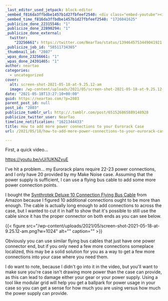 ```yaml
---
_last_editor_used_jetpack: block-editor
_oembed_f816da3ffbdbe1457b1d27fbfeef2540: <div class="embed-youtube"><iframe title="How to add more power connections to your Eurorack Case" width="750" height="422" src="https://www.youtube.com/embed/vUi1UKNZvuE?feature=oembed" frameborder="0" allow="accelerometer; autoplay; clipboard-write; encrypted-media; gyroscope; picture-in-picture; web-share" referrerpolicy="strict-origin-when-cross-origin" allowfullscreen></iframe></div>
_oembed_time_f816da3ffbdbe1457b1d27fbfeef2540: "1726041625"
_publicize_done_22315546: "1"
_publicize_done_22890294: "1"
_publicize_done_external:
  twitter:
    "23256661": https://twitter.com/NearTao/status/1394645753449041921
_publicize_job_id: "58511734365"
_thumbnail_id: "2807"
_wpas_done_23256661: "1"
_wpas_done_24391465: "1"
author: neartao
categories:
  - uncategorized
cover:
  alt: screen-shot-2021-05-18-at-9.25.12-am
  image: /wp-content/uploads/2021/05/screen-shot-2021-05-18-at-9.25.12-am.png
date: "2021-05-18T13:27:10+00:00"
guid: https://neartao.com/?p=2803
parent_post_id: null
post_id: "2803"
publicize_tumblr_url: http://.tumblr.com/post/651526865889148928
publicize_twitter_user: NearTao
timeline_notification: "1621344433"
title: How to add more power connections to your Eurorack Case
url: /2021/05/18/how-to-add-more-power-connections-to-your-eurorack-case/

---
```

First, a quick video...

https://youtu.be/vUi1UKNZvuE

I've hit a problem... my Eurorack plans require 22-23 power connections, and I only have 20 provided by my Make Noise case. Assuming that the power supply is sufficient, I can use a flying bus cable to add some more power connection points.

I bought the [Synthrotek Deluxe 10 Connection Flying Bus Cable](https://www.amazon.com/dp/B078J7RPJ3?psc=1&ref=ppx_yo2_dt_b_product_details) from Amazon because I figured 10 additional connections ought to be more than enough. The cable is actually long enough to add connections to across the case, but I wanted to cut it in half to show that it's possible to still use the cable since it has the proper connector on both ends as you can see below.

{{< figure src="/wp-content/uploads/2021/05/screen-shot-2021-05-18-at-9.25.12-am.png?w=1024" alt="" caption="" >}}

Obviously you can use similar flying bus cables that just have one power connector end, but if you only need a few more connections someplace localized, this may be a solid solution for you as a way to get a few more connections into your case where you need them.

I do want to note, because I didn't go into it in the video, but you'll want to make sure you're case isn't drawing more power than the case can provide, as this can lead to damage either your gear or your power supply. Using a tool like modular grid will help you get a ballpark for power usage in your case so you can get a sense for how much you are using versus how much the power supply can provide.
